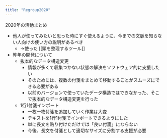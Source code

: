 ```yaml
---
title: "Regroup2020"
---
```


2020年の活動まとめ
- 他人が使ってみたいと思った時にすぐ使えるように、今までの文脈を知らない人向けの使い方の説明があるべき
    - →使った [[頭を整理するツール]]
- 昨年の開発について
    - 抜本的なデータ構造変更
        - 情報が多くて収集つかない状態の解決をソフトウェア的に支援したい
        - そのためには、複数の付箋をまとめて移動することがスムーズにできる必要がある
        - 以前のバージョンで使っていたデータ構造ではできなかった、そこで抜本的なデータ構造変更を行った
    - 1行1付箋インポート
        - 一枚一枚付箋を追加していく作業は大変
        - テキストを1行1付箋でインポートできるようにした
        - 単に長文を貼り付けただけでは「良い付箋」にならない
        - 今後、長文を付箋として適切なサイズに分割する支援が必要
